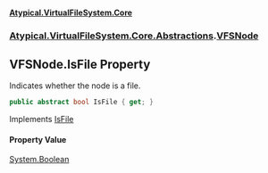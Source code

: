 #### [Atypical.VirtualFileSystem.Core](VirtualFileSystem.md 'VirtualFileSystem')
### [Atypical.VirtualFileSystem.Core.Abstractions](VirtualFileSystem.md#Atypical.VirtualFileSystem.Core.Abstractions 'Atypical.VirtualFileSystem.Core.Abstractions').[VFSNode](VFSNode.md 'Atypical.VirtualFileSystem.Core.Abstractions.VFSNode')

## VFSNode.IsFile Property

Indicates whether the node is a file.

```csharp
public abstract bool IsFile { get; }
```

Implements [IsFile](IVirtualFileSystemNode.IsFile.md 'Atypical.VirtualFileSystem.Core.Contracts.IVirtualFileSystemNode.IsFile')

#### Property Value
[System.Boolean](https://docs.microsoft.com/en-us/dotnet/api/System.Boolean 'System.Boolean')